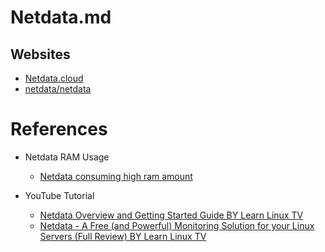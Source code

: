 # Netdata.md

## Websites

* [Netdata.cloud](https://www.netdata.cloud/)
* [netdata/netdata](https://github.com/netdata/netdata)

# References

* Netdata RAM Usage
  * [Netdata consuming high ram amount](https://community.netdata.cloud/t/netdata-consuming-high-ram-amount/1005)

* YouTube Tutorial
  * [Netdata Overview and Getting Started Guide BY Learn Linux TV](https://www.youtube.com/watch?v=-QGFxxXz38k)
  * [Netdata - A Free (and Powerful) Monitoring Solution for your Linux Servers (Full Review) BY Learn Linux TV](https://www.youtube.com/watch?v=Nr92b1eFRE0)
